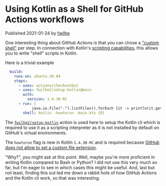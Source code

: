 # Using Kotlin as a Shell for GitHub Actions workflows

Published 2021-01-24 by [fwilhe](https://twitter.com/fwilhe)

One interesting thing about GitHub Actions is that you can chose a ["custom shell"](https://docs.github.com/en/actions/reference/workflow-syntax-for-github-actions#custom-shell) per step.
In connection with Kotlin's [scripting capabilities](https://github.com/Kotlin/kotlin-script-examples/blob/master/jvm/main-kts/MainKts.md), this allows you to write "shell" scripts in Kotlin.

Here is a trivial example

```yaml
  build:
    runs-on: ubuntu-20.04
    steps:
      - uses: actions/checkout@v2
      - uses: fwilhe2/setup-kotlin@main
        with:
          version: 1.4.30-RC
      - run: |
            java.io.File(".").listFiles().forEach {it -> println(it.getName().toString())}
        shell: kotlin -howtorun .main.kts {0}
```

The [`fwilhe2/setup-kotlin`](https://github.com/fwilhe2/setup-kotlin) action is used here to setup the Kotlin cli which is required to use it as a scripting interpreter as it is not installed by default on GitHub's virtual environments.

The `howtorun` flag is new in Kotlin `1.4.30-RC` and is required because [GitHub does not allow to set a custom file extension](https://github.com/actions/runner/issues/813).

"Why?", you might ask at this point.
Well, maybe you're more proficient in writing Kotlin compared to Bash or Python?
I did not use this very much so far, but I'm eager to see in which cases this might be useful.
And, last but not least, finding this out led me down a rabbit hole of how GitHub Actions and the Kotlin cli work, so that was interesting.
